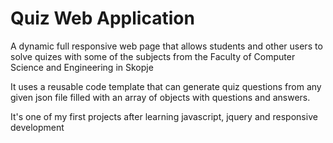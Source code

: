 <h1>Quiz Web Application</h1>
A dynamic full responsive web page that allows students and other users to solve quizes with some of the subjects from the Faculty of Computer Science and Engineering in Skopje

It uses a reusable code template that can generate quiz questions from any given json file filled with an array of objects with questions and answers.

It's one of my first projects after learning javascript, jquery and responsive development
